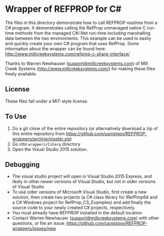 # Wrapper of REFPROP for C&#35;

The files in this directory demonstrate how to call REFPROP routines from a C# program. It demonstrates calling the RefProp unmanaged native C run-time methods from the managed C#/.Net run-time including marshalling data between the two environments.  This example can be used to easily and quickly create your own C# program that uses RefProp.  Some information about the wrapper can be found here: http://www.millcreeksystems.com/refprop-c-sharp-interface/

Thanks to Warren Newhauser (support@millcreeksystems.com) of Mill Creek Systems (http://www.millcreeksystems.com/) for making these files freely available. 

## License

These files fall under a MIT-style license.

## To Use

1. Do a git clone of the entire repository (or alternatively download a zip of this entire repository from https://github.com/usnistgov/REFPROP-wrappers/archive/master.zip)
2. Go into ``wrappers/Csharp`` directory
3. Open the Visual Studio 2015 solution.

## Debugging

* The visual studio project will open in Visual Studio 2015 Express, and likely in other newer versions of Visual Studio, but not in older versions of Visual Studio
* To use older versions of Microsoft Visual Studio, first create a new solution, then create two projects (a C# class library for IRefProp64 and a C# Windows project for RefProp_CS_Examples) and add finally the source code to your newly created C# projects, respectively.
* You must already have REFPROP installed in the default location
* Contact Warren Newhauser (support@millcreeksystems.com) with other questions, or file an issue: https://github.com/usnistgov/REFPROP-wrappers/issues/new
